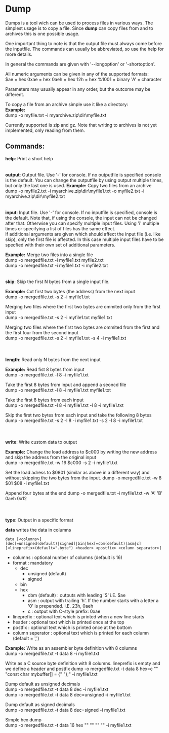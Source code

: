# Dump

Dumps is a tool wich can be used to process files in various ways. The simplest usage is to copy a file.
Since **dump** can copy files from and to archives this is one possible usage.

One important thing to note is that the output file must always come before the inputfile. The commands can usually be abbreviated, so use the help for more details.

In general the commands are given with '--longoption' or '-shortoption'.

All numeric arguments can be given in any of the supported formats:  
$ae = hex
0xae = hex
0aeh = hex
12h = hex
%1001 = binary
'A' = character

Parameters may usually appear in any order, but the outcome may be different.

To copy a file from an archive simple use it like a directory:  
**Example:**  
dump -o myfile.txt -i myarchive.zip\dir\myfile.txt

Currently supported is zip and gz.
Note that writing to archives is not yet implemented, only reading from them.

## Commands:  

**help**: Print a short help
<br>
<br>
<br>
**output**: Output file. Use '-' for console. If no outputfile is specified console is the default. You can change the outputfile by using output multiple times, but only the last one is used.
**Example:**  Copy two files from an archive  
dump -o myfile2.txt -i myarchive.zip\dir\myfile1.txt -o myfile2.txt -i myarchive.zip\dir\myfile2.txt
<br>
<br>
<br>
**input**: Input file. Use '-' for console. If no inputfile is specified, console is the default. Note that, if using the console, the input can not be changed after that. Otherwise you can specify multiple input files. Using 'i' multiple times or specifying a list of files has the same effect.  
If additional arguments are given which should affect the input file (i.e. like skip), only the first file is affected. In this case multiple input files have to be specfied with their own set of additional parameters.

**Example:**  Merge two files into a single file  
dump -o mergedfile.txt -i myfile1.txt myfile2.txt  
dump -o mergedfile.txt -i myfile1.txt -i myfile2.txt
<br>
<br>
<br>
**skip**: Skip the first N bytes from a single input file.

**Example:**  Cut first two bytes (the address) from the next input  
dump -o mergedfile.txt -s 2 -i myfile1.txt    

Merging two files where the first two bytes are ommited only from the first input  
dump -o mergedfile.txt -s 2 -i myfile1.txt myfile1.txt  

Merging two files where the first two bytes are ommited from the first and the first four from the second input  
dump -o mergedfile.txt -s 2 -i myfile1.txt -s 4 -i myfile1.txt  
<br>
<br>
<br>
**length**: Read only N bytes from the next input

**Example:**  Read fist 8 bytes from input  
dump -o mergedfile.txt -l 8 -i myfile1.txt    

Take the first 8 bytes from input and append a seoncd file  
dump -o mergedfile.txt -l 8 -i myfile1.txt myfile1.txt  

Take the first 8 bytes from each input  
dump -o mergedfile.txt -l 8 -i myfile1.txt -l 8 -i myfile1.txt  

Skip the first two bytes from each input and take the following 8 bytes  
dump -o mergedfile.txt -s 2 -l 8 -i myfile1.txt -s 2 -l 8 -i myfile1.txt  
<br>
<br>
<br>
**write**: Write custom data to output

**Example:**  Change the load address to $c000 by writing the new address and skip the address from the original input  
dump -o mergedfile.txt -w 16 $c000 -s 2 -i myfile1.txt    

Set the load adress to $0801 (similar as above in a different way) and without skipping the two bytes from the input.
dump -o mergedfile.txt -w 8 $01 $08 -i myfile1.txt    

Append four bytes at the end 
dump -o mergedfile.txt -i myfile1.txt -w 'A' 'B' 0aeh 0x12  
<br>
<br>
<br>
**type**: Output in a specific format  

**data** writes the data in columns  

```data [<columns>] [dec[=unsigned(default)|signed]|bin|hex[=cbm(default)|asm|c] [<lineprefix>(default=".byte") <header> <postfix> <column separator>]```

* columns : optional number of columns (default is 16)
* format : mandatory
	* dec
		* unsigned (default)
		* signed
	* bin
	* hex
		* cbm (default) : outputs with leading '$' i.E. $ae
		* asm : output with trailing 'h'. If the number starts with a letter a '0' is prepended. i.E. 23h, 0aeh
		* c : output with C-style prefix: 0xae
* lineprefix : optional text which is printed when a new line starts
* header : optional text which is printed once at the top
* postfix : optional text which is printed once at the bottom
* column seperator : optional text which is printed for each column (default = ',')


**Example:**  Write as an assembler byte definition with 8 columns  
dump -o mergedfile.txt  -t data 8 -i myfile1.txt  

Write as a C source byte definition with 8 columns. lineprefix
is empty and we define a header and postfix
dump -o mergedfile.txt -t data 8 hex=c "" "const char mybuffer[] = {" "};" -i myfile1.txt  

Dump default as unsigned decimals  
dump -o mergedfile.txt -t data 8 dec -i myfile1.txt  
dump -o mergedfile.txt -t data 8 dec=unsigned -i myfile1.txt  

Dump default as signed decimals  
dump -o mergedfile.txt -t data 8 dec=signed -i myfile1.txt  

Simple hex dump    
dump -o mergedfile.txt -t data 16 hex "" "" "" "" -i myfile1.txt  
